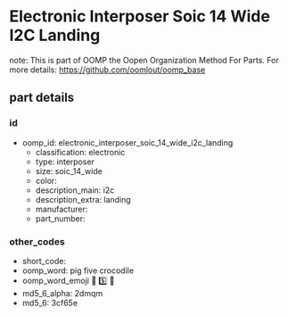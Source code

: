 # Electronic Interposer Soic 14 Wide I2C Landing  

note: This is part of OOMP the Oopen Organization Method For Parts. For more details: https://github.com/oomlout/oomp_base

##  part details





### id
* oomp_id: electronic_interposer_soic_14_wide_i2c_landing
  * classification: electronic
  * type: interposer
  * size: soic_14_wide
  * color: 
  * description_main: i2c
  * description_extra: landing
  * manufacturer: 
  * part_number: 

### other_codes
* short_code: 
* oomp_word: pig five crocodile
* oomp_word_emoji :pig: :five: :crocodile:
* md5_6_alpha: 2dmqm
* md5_6: 3cf65e